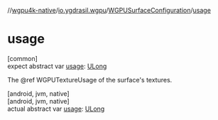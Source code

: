 //[wgpu4k-native](../../../index.md)/[io.ygdrasil.wgpu](../index.md)/[WGPUSurfaceConfiguration](index.md)/[usage](usage.md)

# usage

[common]\
expect abstract var [usage](usage.md): [ULong](https://kotlinlang.org/api/core/kotlin-stdlib/kotlin/-u-long/index.html)

The @ref WGPUTextureUsage of the surface's textures.

[android, jvm, native]\
[android, jvm, native]\
actual abstract var [usage](usage.md): [ULong](https://kotlinlang.org/api/core/kotlin-stdlib/kotlin/-u-long/index.html)